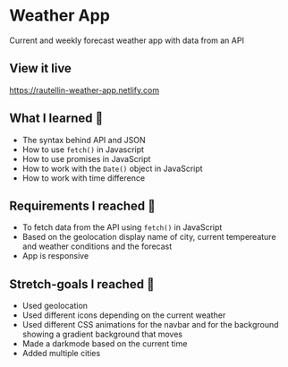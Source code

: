 # Weather App 

Current and weekly forecast weather app with data from an API

## View it live

https://rautellin-weather-app.netlify.com

## What I learned 🧠

* The syntax behind API and JSON
* How to use `fetch()` in Javascript
* How to use promises in JavaScript
* How to work with the `Date()` object in JavaScript
* How to work with time difference

## Requirements I reached 🧪

* To fetch data from the API using `fetch()` in JavaScript
* Based on the geolocation display name of city, current tempereature and weather conditions and the forecast
* App is responsive

## Stretch-goals I reached 🧘

* Used geolocation
* Used different icons depending on the current weather
* Used different CSS animations for the navbar and for the background showing a gradient background that moves
* Made a darkmode based on the current time
* Added multiple cities


